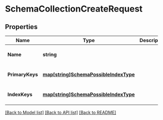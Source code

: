 # SchemaCollectionCreateRequest

## Properties
Name | Type | Description | Notes
------------ | ------------- | ------------- | -------------
**Name** | **string** |  | [optional] [default to null]
**PrimaryKeys** | [**map[string]SchemaPossibleIndexType**](schemaPossibleIndexType.md) |  | [optional] [default to null]
**IndexKeys** | [**map[string]SchemaPossibleIndexType**](schemaPossibleIndexType.md) |  | [optional] [default to null]

[[Back to Model list]](../README.md#documentation-for-models) [[Back to API list]](../README.md#documentation-for-api-endpoints) [[Back to README]](../README.md)


